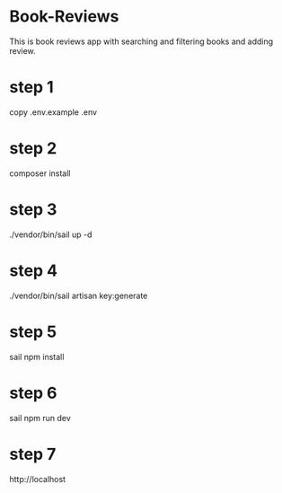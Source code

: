 # Book-Reviews
This is book reviews app with searching and filtering books and adding review.

# step 1

copy .env.example .env

# step 2

composer install

# step 3

./vendor/bin/sail  up -d

# step 4

./vendor/bin/sail  artisan key:generate


# step 5

sail npm install

# step 6

sail npm run dev


# step 7

http://localhost
